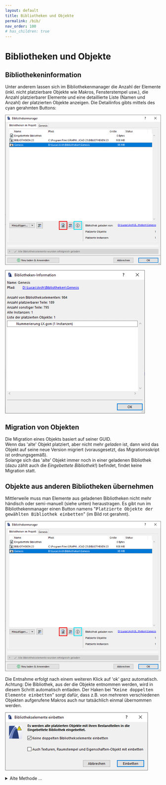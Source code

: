 ```yaml
---
layout: default
title: Bibliotheken und Objekte
permalink: /bib/
nav_order: 100
# has_children: true
---
```

# Bibliotheken und Objekte


## Bibliothekeninformation
Unter anderem lassen sich im Bibliothekenmanager die Anzahl der Elemente (inkl. nicht platzierbare Objekte wie Makros, Fensterstempel usw.), die Anzahl platzierbarer Elemente und eine detaillierte Liste (Namen und Anzahl) der platzierten Objekte anzeigen.
Die Detailinfos gibts mittels des cyan gerahmten Buttons:

![Bibliothekenmanager](../img/bib-manager.png)

![Detail Infos](../img/bib-info.png)


## Migration von Objekten
Die Migration eines Objekts basiert auf seiner GUID.  
Wenn das 'alte' Objekt platziert, aber nicht mehr _geladen_ ist, dann wird das Objekt auf seine neue Version migriert (vorausgesetzt, das Migrationsskript ist ordnungsgemäß).  
Solange sich das 'alte' Objekt immer noch in einer geladenen Bibliothek (dazu zählt auch die _Eingebettete Bibliothek_!) befindet, findet keine Migration statt.


## Objekte aus anderen Bibliotheken übernehmen
Mittlerweile muss man Elemente aus geladenen Bibliotheken nicht mehr händisch oder semi-manuell (siehe unten) heraustragen. Es gibt nun im Bibliothekenmanager einen Button namens "<samp>Platzierte Objekte der gewählten Bibliothek einbetten</samp>" (im Bild rot gerahmt).

![Bibliothekenmanager](../img/bib-manager.png)

Die Entnahme erfolgt nach einem weiteren Klick auf 'ok' ganz automatisch. Achtung: Die Bibliothek, aus der die Objekte entnommen werden, wird in diesem Schritt automatisch entladen. Der Haken bei "<samp>Keine doppelten Elemente einbetten</samp>" sorgt dafür, dass z.B. von mehreren verschiedenen Objekten aufgerufene Makros auch nur tatsächlich einmal übernommen werden.

![Platzierte Objekte einbetten](../img/bib-entnahme.png)


<details markdown="1">
<summary>Alte Methode …</summary>

Hier gezeigt am Beispiel einer Hebeschiebetür aus der schweizer Standard-Bibliothek:

Auf der Seite des schweizerischen Resellers [IDC](https://www.idc.ch) liegt in der Supportdatenbank die `Standard-Bibliothek 15`.  

1. Öffne eine neue AC-Datei, entferne _alle_ Bibliotheken und füge stattdessen die schweizer 15er Bib hinzu. Jetzt wird es jede Menge fehlende Objekte (und Attribute) geben, das ignorieren wir für den Moment.
1. Zeichne eine Wand und füge dort alle benötigten Hebeschiebetürtypen ein. Die Einstellungen sind dabei nicht relevant.
1. Speichere diese Datei als Archicad Archiv-Projekt (`.pla`).  
Wichtig: unter Optionen im Speicherdialog darf <samp>"Alle geladenen Bibliothekselemente einschliessen</samp>" **nicht** aktiviert sein.
1. Öffne diese .pla-Datei und wähle beim Öffnen <samp>Bibliothek in einen Ordner extrahieren</samp>.
1. Lade nun diesen Ordner zu einem Projekt hinzu. Damit stehen die Hebeschiebetüren nun zur Verfügung.
1. **Achtung**: Vermutlich wird das Bibliotheksladeprotokoll über doppelte Elemente meckern.  
Das trifft vor allem gleichbenannte _Makros_. Das Löschen dieser ist nicht empfehlenswert – zwar ist man dann den Protokollfehler los, aber das Fenster funktioniert so nicht mehr. Um das zu lösen, hilft nur noch eine drastische Maßnahme: das händische umbennenen der Makros und aller `CALL` Befehle im Objekt.
(Man kann auch den Inhalt der Makros vergleichen und schauen, ob sie tatsächlich exakt gleich sind, dann braucht man selbstverständlich nur eins davon zu behalten.)

</details>
